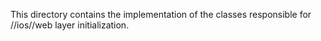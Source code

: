 This directory contains the implementation of the classes responsible for
//ios//web layer initialization.
